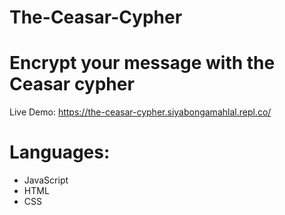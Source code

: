 # The-Ceasar-Cypher
# Encrypt your message with the Ceasar cypher
Live Demo: https://the-ceasar-cypher.siyabongamahlal.repl.co/

# Languages: 
* JavaScript
* HTML
* CSS


